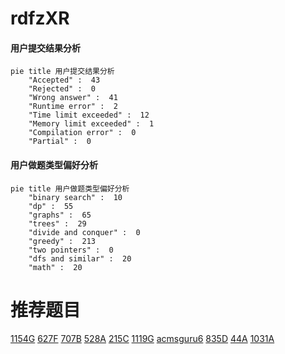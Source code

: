 # rdfzXR

<!-- tabs:start -->



#### **用户提交结果分析**

```mermaid
pie title 用户提交结果分析
    "Accepted" :  43
    "Rejected" :  0
    "Wrong answer" :  41
    "Runtime error" :  2
    "Time limit exceeded" :  12
    "Memory limit exceeded" :  1
    "Compilation error" :  0
    "Partial" :  0
```

#### **用户做题类型偏好分析**

```mermaid
pie title 用户做题类型偏好分析
    "binary search" :  10
    "dp" :  55
    "graphs" :  65
    "trees" :  29
    "divide and conquer" :  0
    "greedy" :  213
    "two pointers" :  0
    "dfs and similar" :  20
    "math" :  20
```



<!-- tabs:end -->
# 推荐题目
[1154G](https://codeforces.com/contest/1154/problem/G)
[627F](https://codeforces.com/contest/627/problem/F)
[707B](https://codeforces.com/contest/707/problem/B)
[528A](https://codeforces.com/contest/528/problem/A)
[215C](https://codeforces.com/contest/215/problem/C)
[1119G](https://codeforces.com/contest/1119/problem/G)
[acmsguru6](https://codeforces.com/contest/acmsguru/problem/6)
[835D](https://codeforces.com/contest/835/problem/D)
[44A](https://codeforces.com/contest/44/problem/A)
[1031A](https://codeforces.com/contest/1031/problem/A)
